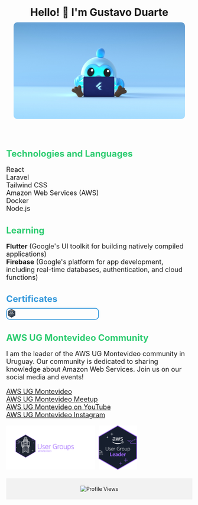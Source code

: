 <div>
  <header style="text-align: center; padding: 20px;">
    <h1 style="margin-bottom: 10px;">Hello! 👋 I'm Gustavo Duarte</h1>
    <img src="flutter.jpeg" alt="Banner" style="max-width: 100%; border-radius: 10px;">
</header>

<main>
    <section style="margin-bottom: 20px;">
        <h2 style="color: #2ecc71; font-size: 24px; margin-bottom: 10px;">Technologies and Languages</h2>
        <ul style="font-size: 18px; list-style-type: none; padding: 0;">
            <li>React</li>
            <li>Laravel</li>
            <li>Tailwind CSS</li>
            <li>Amazon Web Services (AWS)</li>
            <li>Docker</li>
            <li>Node.js</li>
        </ul>
    </section>
    <section style="margin-bottom: 20px;">
      <h2 style="color: #2ecc71; font-size: 24px; margin-bottom: 10px;">Learning</h2>
      <ul style="font-size: 18px; list-style-type: none; padding: 0;">
        <li><strong>Flutter</strong> (Google's UI toolkit for building natively compiled applications)</li>
        <li><strong>Firebase</strong> (Google's platform for app development, including real-time databases, authentication, and cloud functions)</li>
      </ul>
    </section>
    <section style="margin-bottom: 20px;">
        <h2 style="color: #3498db; font-size: 24px; margin-bottom: 10px;">Certificates</h2>
        <div style="display: flex; flex-wrap: wrap; gap: 10px;">
            <div style="flex: 0 1 calc(50% - 5px); border: 2px solid #3498db; border-radius: 10px; overflow: hidden;">
                <a href="https://www.credly.com/badges/8afaf4be-1328-453b-b037-ffc6c6234748/linked_in?t=s12uym" target="_blank">
                    <img src="certificado_practitioner.png" alt="Certificate 1" style="width: 10%; height: auto;">
                </a>
            </div>
        </div>
    </section>
    <section style="margin-bottom: 20px;">
        <h2 style="color: #2ecc71; font-size: 24px; margin-bottom: 10px;">AWS UG Montevideo Community</h2>
        <p style="font-size: 18px;">I am the leader of the AWS UG Montevideo community in Uruguay. Our community is dedicated to sharing knowledge about Amazon Web Services. Join us on our social media and events!</p>
        <ul style="font-size: 18px; list-style-type: none; padding: 0;">
            <li><a href="https://www.linkedin.com/company/aws-ug-montevideo/" target="_blank">AWS UG Montevideo</a></li>
            <li><a href="https://www.meetup.com/aws-ug-montevideo/" target="_blank">AWS UG Montevideo Meetup</a></li>
            <li><a href="https://www.youtube.com/@awsugmontevideo" target="_blank">AWS UG Montevideo on YouTube</a></li>
            <li><a href="https://instagram.com/awsugmontevideo?igshid=MzRlODBiNWFlZA==" target="_blank">AWS UG Montevideo Instagram</a></li>
        </ul>
        <img src="Logo_AWS_UG_FONDO_OSCURO.png" alt="AWS UG Montevideo Community" style="float: left; margin-right: 10px; height: 120px;">
        <img src="badges_leader-dark.png" alt="Leader Badge" style="height: 120px;">
    </section>
</main>
<footer style="background-color: #f2f2f2; padding: 20px; text-align: center;">
    <img src="https://komarev.com/ghpvc/?username=gustavoDuarte96&label=PROFILE+VIEWS" alt="Profile Views">
</footer>
</div>
